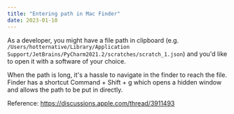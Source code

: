 ```yaml
---
title: "Entering path in Mac Finder"
date: 2023-01-10
---
```


As a developer, you might have a file path in clipboard 
(e.g. `/Users/hotternative/Library/Application Support/JetBrains/PyCharm2021.2/scratches/scratch_1.json`) 
and you'd like to open it with a software of your choice.

When the path is long, it's a hassle to navigate in the finder to reach the file.
Finder has a shortcut Command + Shift + g which opens a hidden window and allows the path to be put in directly.

Reference: https://discussions.apple.com/thread/3911493